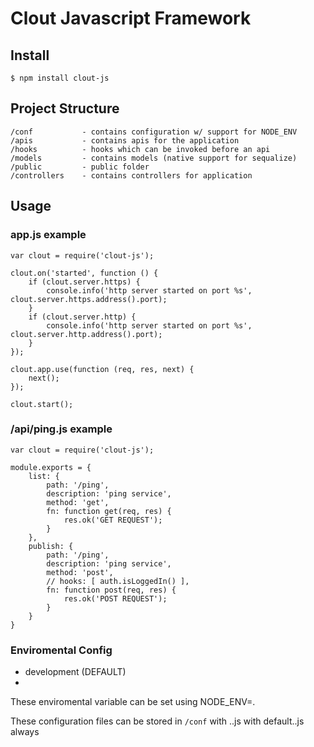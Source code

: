 Clout Javascript Framework
===========

## Install
```
$ npm install clout-js
```

## Project Structure
```
/conf 			- contains configuration w/ support for NODE_ENV
/apis 			- contains apis for the application
/hooks			- hooks which can be invoked before an api
/models 		- contains models (native support for sequalize)
/public 		- public folder
/controllers 	- contains controllers for application
```

## Usage
### app.js example
```
var clout = require('clout-js');

clout.on('started', function () {
	if (clout.server.https) {
		console.info('http server started on port %s', clout.server.https.address().port);
	}
	if (clout.server.http) {
		console.info('http server started on port %s', clout.server.http.address().port);
	}
});

clout.app.use(function (req, res, next) {
	next();
});

clout.start();
```
### /api/ping.js example
```
var clout = require('clout-js');

module.exports = {
	list: {
		path: '/ping',
		description: 'ping service',
		method: 'get',
		fn: function get(req, res) {
			res.ok('GET REQUEST');
		}
	},
	publish: {
		path: '/ping',
		description: 'ping service',
		method: 'post',
		// hooks: [ auth.isLoggedIn() ],
		fn: function post(req, res) {
			res.ok('POST REQUEST');
		}
	}
}
```

### Enviromental Config
- development (DEFAULT)
- <enviroment>

These enviromental variable can be set using NODE_ENV=<enviroment>.

These configuration files can be stored in ```/conf``` with <name>.<env>.js with default.<env>.js always 


